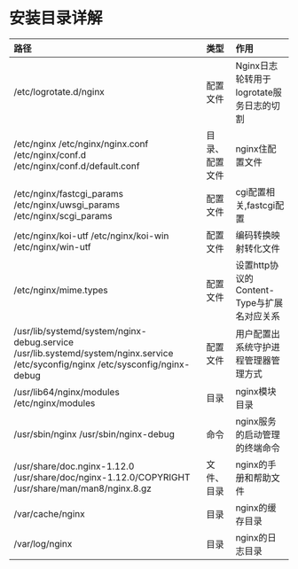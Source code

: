 # 安装目录详解

| 路径 | 类型 | 作用 |
| :--- | :--- | :--- |
| /etc/logrotate.d/nginx | 配置文件 | Nginx日志轮转用于   logrotate服务日志的切割 |
| /etc/nginx   /etc/nginx/nginx.conf   /etc/nginx/conf.d   /etc/nginx/conf.d/default.conf | 目录、配置文件 | nginx住配置文件 |
| /etc/nginx/fastcgi\_params   /etc/nginx/uwsgi\_params   /etc/nginx/scgi\_params | 配置文件 | cgi配置相关,fastcgi配置 |
| /etc/nginx/koi-utf   /etc/nginx/koi-win   /etc/nginx/win-utf   | 配置文件 | 编码转换映射转化文件 |
| /etc/nginx/mime.types | 配置文件 | 设置http协议的Content-Type与扩展名对应关系 |
| /usr/lib/systemd/system/nginx-debug.service /usr/lib.systemd/system/nginx.service /etc/syconfig/nginx /etc/sysconfig/nginx-debug | 配置文件 | 用户配置出系统守护进程管理器管理方式 |
| /usr/lib64/nginx/modules   /etc/nginx/modules | 目录 | nginx模块目录 |
| /usr/sbin/nginx   /usr/sbin/nginx-debug | 命令 | nginx服务的启动管理的终端命令 |
| /usr/share/doc.nginx-1.12.0   /usr/share/doc/nginx-1.12.0/COPYRIGHT   /usr/share/man/man8/nginx.8.gz | 文件、目录 | nginx的手册和帮助文件 |
| /var/cache/nginx | 目录 | nginx的缓存目录 |
| /var/log/nginx | 目录 | nginx的日志目录 |

